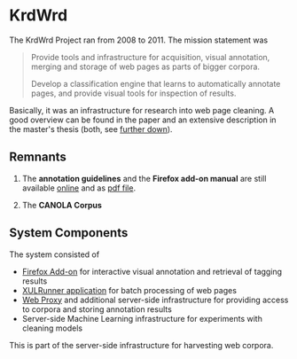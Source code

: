 # KrdWrd

The KrdWrd Project ran from 2008 to 2011. The mission statement was
> Provide tools and infrastructure for acquisition, visual annotation, merging and storage of web pages as parts of bigger corpora.
>
> Develop a classification engine that learns to automatically annotate pages, and provide visual tools for inspection of results.

Basically, it was an infrastructure for research into web page cleaning. A good
overview can be found in the paper and an extensive description in the master's thesis (both, see [further down](#cite-work)).

## Remnants

1. The **annotation guidelines** and the **Firefox add-on manual** are still
available [online](https://krdwrd.github.io/manual) and as [pdf
file](https://github.com/krdwrd/manual/releases/download/20100831/manual.pdf).

2. The **CANOLA Corpus**


## System Components

The system consisted of
- [Firefox Add-on](https://github.com/krdwrd/krdwrd.github.io/wiki/AddOn) for
  interactive visual annotation and retrieval of tagging results
- [XULRunner
  application](https://github.com/krdwrd/krdwrd.github.io/wiki/XulRunner) for
  batch processing of web pages
- [Web Proxy](https://github.com/krdwrd/krdwrd.github.io/wiki/WebProxy) and
  additional server-side infrastructure for providing access to corpora and
  storing annotation results
- Server-side Machine Learning infrastructure for experiments with cleaning models


This is part of the server-side infrastructure for harvesting web corpora.
